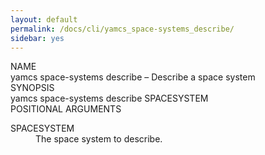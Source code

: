 ```yaml
---
layout: default
permalink: /docs/cli/yamcs_space-systems_describe/
sidebar: yes
---
```


<div class="man-title">NAME</div>
<div class="man-section">
    yamcs space-systems describe &ndash; Describe a space system
</div>

<div class="man-title">SYNOPSIS</div>
<div class="man-synopsis">
    yamcs space-systems describe SPACESYSTEM
</div>

<div class="man-title">POSITIONAL ARGUMENTS</div>
<div class="man-section">
    <dl>
        <dt class="arg">SPACESYSTEM</dt>
        <dd>The space system to describe.</dd>
    </dl>
</div>
